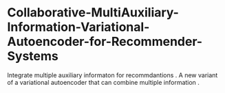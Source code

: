 # Collaborative-MultiAuxiliary-Information-Variational-Autoencoder-for-Recommender-Systems

Integrate multiple auxiliary informaton for recommdantions .
A new variant of a variational autoencoder that can combine multiple information .

